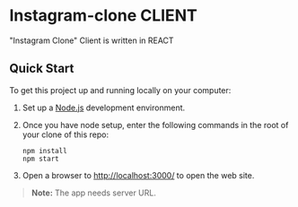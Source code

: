 # Instagram-clone CLIENT
 
"Instagram Clone" Client is written in REACT


## Quick Start

To get this project up and running locally on your computer:

1. Set up a [Node.js](https://nodejs.org) development environment.
2. Once you have node setup, enter the following commands in the root of your clone of this repo:

   ```
   npm install
   npm start
   ```

3. Open a browser to <http://localhost:3000/> to open the web site.

> **Note:** The app needs server URL.
